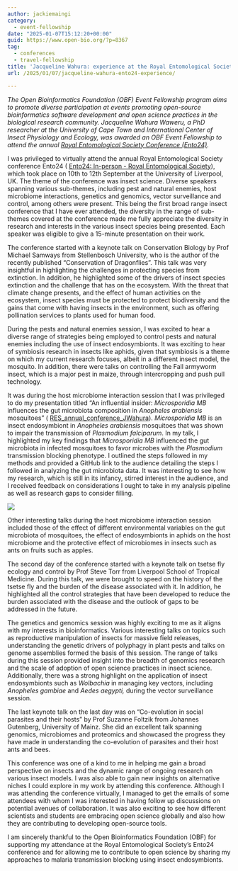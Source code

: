 ```yaml
---
author: jackiemaingi
category:
  - event-fellowship
date: "2025-01-07T15:12:20+00:00"
guid: https://www.open-bio.org/?p=8367
tag:
  - conferences
  - travel-fellowship
title: 'Jacqueline Wahura: experience at the Royal Entomological Society Conference 2024'
url: /2025/01/07/jacqueline-wahura-ento24-experience/

---
```

_The Open Bioinformatics Foundation (OBF) Event Fellowship program aims to promote diverse participation at events promoting open-source bioinformatics software development and open science practices in the biological research community. Jacqueline Wahura Waweru, a PhD researcher at the University of Cape Town and International Center of Insect Physiology and Ecology, was awarded an OBF Event Fellowship to attend the annual [Royal Entomological Society Conference (Ento24)](https://www.royensoc.co.uk/event/ento24-online/)._

I was privileged to virtually attend the annual Royal Entomological Society conference Ento24 ( [Ento24: In-person - Royal Entomological Society](https://www.royensoc.co.uk/event/ento24-in-person/)), which took place on 10th to 12th September at the University of Liverpool, UK. The theme of the conference was insect science. Diverse speakers spanning various sub-themes, including pest and natural enemies, host microbiome interactions, genetics and genomics, vector surveillance and control, among others were present. This being the first broad range insect conference that I have ever attended, the diversity in the range of sub-themes covered at the conference made me fully appreciate the diversity in research and interests in the various insect species being presented. Each speaker was eligible to give a 15-minute presentation on their work.

The conference started with a keynote talk on Conservation Biology by Prof Michael Samways from Stellenbosch University, who is the author of the recently published “Conservation of Dragonflies”. This talk was very insightful in highlighting the challenges in protecting species from extinction. In addition, he highlighted some of the drivers of insect species extinction and the challenge that has on the ecosystem. With the threat that climate change presents, and the effect of human activities on the ecosystem, insect species must be protected to protect biodiversity and the gains that come with having insects in the environment, such as offering pollination services to plants used for human food.

During the pests and natural enemies session, I was excited to hear a diverse range of strategies being employed to control pests and natural enemies including the use of insect endosymbionts. It was exciting to hear of symbiosis research in insects like aphids, given that symbiosis is a theme on which my current research focuses, albeit in a different insect model, the mosquito. In addition, there were talks on controlling the Fall armyworm insect, which is a major pest in maize, through intercropping and push pull technology.

It was during the host microbiome interaction session that I was privileged to do my presentation titled “An influential insider: _Microsporidia MB_ influences the gut microbiota composition in _Anopheles arabiensis_ mosquitoes” ( [RES\_annual\_conference\_JWahura](https://docs.google.com/presentation/d/1jBiuFXzYOAiqq9pdW3Me567AZmgmTVFEFfzIJKzWgEM/edit#slide=id.g321fbe3a0ce_2_363)). _Microsporidia MB_ is an insect endosymbiont in _Anopheles arabiensis_ mosquitoes that was shown to impair the transmission of _Plasmodium falciparum_. In my talk, I highlighted my key findings that _Microsporidia MB_ influenced the gut microbiota in infected mosquitoes to favor microbes with the _Plasmodium_ transmission blocking phenotype. I outlined the steps followed in my methods and provided a GitHub link to the audience detailing the steps I followed in analyzing the gut microbiota data. It was interesting to see how my research, which is still in its infancy, stirred interest in the audience, and I received feedback on considerations I ought to take in my analysis pipeline as well as research gaps to consider filling.

![](/obf-hugo-test/wp-content/uploads/2024/12/image.png)

Other interesting talks during the host microbiome interaction session included those of the effect of different environmental variables on the gut microbiota of mosquitoes, the effect of endosymbionts in aphids on the host microbiome and the protective effect of microbiomes in insects such as ants on fruits such as apples.

The second day of the conference started with a keynote talk on tsetse fly ecology and control by Prof Steve Torr from Liverpool School of Tropical Medicine. During this talk, we were brought to speed on the history of the tsetse fly and the burden of the disease associated with it. In addition, he highlighted all the control strategies that have been developed to reduce the burden associated with the disease and the outlook of gaps to be addressed in the future.

The genetics and genomics session was highly exciting to me as it aligns with my interests in bioinformatics. Various interesting talks on topics such as reproductive manipulation of insects for massive field releases, understanding the genetic drivers of polyphagy in plant pests and talks on genome assemblies formed the basis of this session. The range of talks during this session provided insight into the breadth of genomics research and the scale of adoption of open science practices in insect science. Additionally, there was a strong highlight on the application of insect endosymbionts such as _Wolbachia_ in managing key vectors, including _Anopheles gambiae_ and _Aedes aegypti,_ during the vector surveillance session.

The last keynote talk on the last day was on “Co-evolution in social parasites and their hosts” by Prof Suzanne Foltzik from Johannes Gutenberg, University of Mainz. She did an excellent talk spanning genomics, microbiomes and proteomics and showcased the progress they have made in understanding the co-evolution of parasites and their host ants and bees.

This conference was one of a kind to me in helping me gain a broad perspective on insects and the dynamic range of ongoing research on various insect models. I was also able to gain new insights on alternative niches I could explore in my work by attending this conference. Although I was attending the conference virtually, I managed to get the emails of some attendees with whom I was interested in having follow up discussions on potential avenues of collaboration. It was also exciting to see how different scientists and students are embracing open science globally and also how they are contributing to developing open-source tools.

I am sincerely thankful to the Open Bioinformatics Foundation (OBF) for supporting my attendance at the Royal Entomological Society’s Ento24 conference and for allowing me to contribute to open science by sharing my approaches to malaria transmission blocking using insect endosymbionts.
